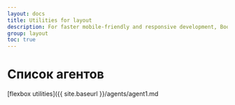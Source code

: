```yaml
---
layout: docs
title: Utilities for layout
description: For faster mobile-friendly and responsive development, Bootstrap includes dozens of utility classes for showing, hiding, aligning, and spacing content.
group: layout
toc: true
---
```


# Список агентов

[flexbox utilities]({{ site.baseurl }}/agents/agent1.md